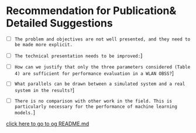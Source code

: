 # Recommendation for Publication& Detailed Suggestions

- [ ] `The problem and objectives are not well presented, and they need to be made more explicit.`

- [ ] `The technical presentation needs to be improved:`]

- [ ] `How can we justify that only the three parameters considered (Table 4) are sufficient for performance evaluation in a WLAN OBSS?`]

- [ ] `What parallels can be drawn between a simulated system and a real system in the results?`]

- [ ] `There is no comparison with other work in the field. This is particularly necessary for the performance of machine learning models.`]

[click here to go to og README.md](https://github.com/bhu1-103/cappy-remake/README2.md)
